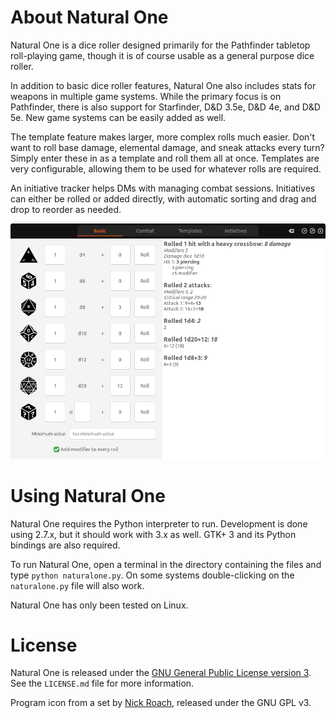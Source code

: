 # About Natural One

Natural One is a dice roller designed primarily for the Pathfinder tabletop roll-playing game, though
it is of course usable as a general purpose dice roller.

In addition to basic dice roller features, Natural One also includes stats for weapons in multiple game
systems. While the primary focus is on Pathfinder, there is also support for Starfinder, D&D 3.5e, D&D 4e,
and D&D 5e. New game systems can be easily added as well.

The template feature makes larger, more complex rolls much easier. Don't want to roll base damage,
elemental damage, and sneak attacks every turn? Simply enter these in as a template and roll them all
at once. Templates are very configurable, allowing them to be used for whatever rolls are required.

An initiative tracker helps DMs with managing combat sessions. Initiatives can either be rolled or added
directly, with automatic sorting and drag and drop to reorder as needed.


![Screenshot](resources/readme_images/readme_main.png "Screenshot")

# Using Natural One

Natural One requires the Python interpreter to run. Development is done using 2.7.x, but it should work
with 3.x as well. GTK+ 3 and its Python bindings are also required. 

To run Natural One, open a terminal in the directory containing the files and type `python naturalone.py`.
On some systems double-clicking on the `naturalone.py` file will also work.

Natural One has only been tested on Linux.

# License

Natural One is released under the [GNU General Public License version 3](https://www.gnu.org/licenses/gpl-3.0.txt).
See the `LICENSE.md` file for more information.

Program icon from a set by [Nick Roach](https://www.iconfinder.com/iconsets/circle-icons-1), released
under the GNU GPL v3.